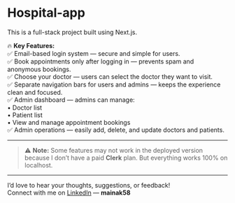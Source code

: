 # Hospital-app

This is a full-stack project built using Next.js.

🔥 **Key Features:**  
✅ Email-based login system — secure and simple for users.  
✅ Book appointments only after logging in — prevents spam and anonymous bookings.  
✅ Choose your doctor — users can select the doctor they want to visit.  
✅ Separate navigation bars for users and admins — keeps the experience clean and focused.  
✅ Admin dashboard — admins can manage:  
 • Doctor list  
 • Patient list  
 • View and manage appointment bookings  
✅ Admin operations — easily add, delete, and update doctors and patients.

---

> ⚠️ **Note:** Some features may not work in the deployed version because I don’t have a paid **Clerk** plan. But everything works 100% on localhost.

---

I’d love to hear your thoughts, suggestions, or feedback!  
Connect with me on [LinkedIn](https://www.linkedin.com/in/mainak58/) — **mainak58**
